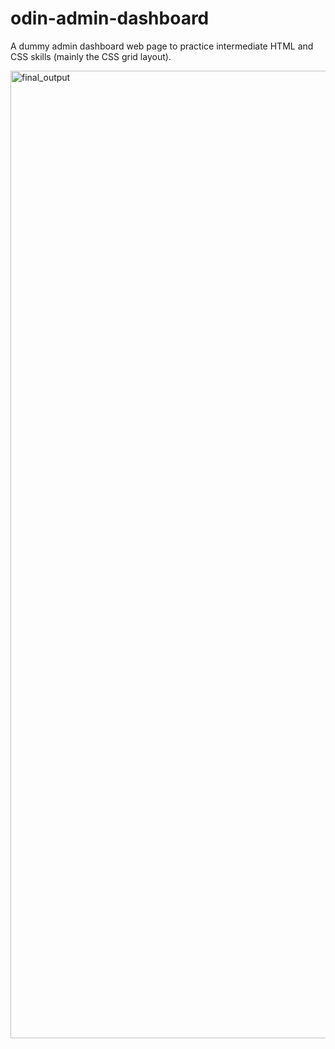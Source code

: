 # odin-admin-dashboard
A dummy admin dashboard web page to practice intermediate HTML and CSS skills (mainly the CSS grid layout).

<img width="1548" alt="final_output" src="https://user-images.githubusercontent.com/59286368/167241583-298a689a-2a3f-46ca-8f8e-8784daa4aa06.png">
